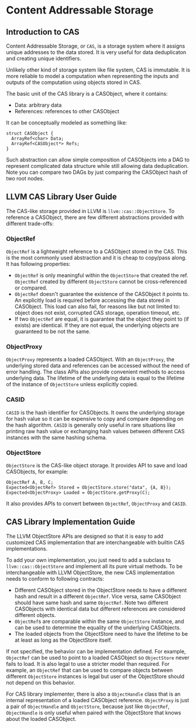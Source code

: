 # Content Addressable Storage

## Introduction to CAS

Content Addressable Storage, or `CAS`, is a storage system where it assigns
unique addresses to the data stored. It is very useful for data deduplicaton
and creating unique identifiers.

Unlikely other kind of storage system like file system, CAS is immutable. It
is more reliable to model a computation when representing the inputs and outputs
of the computation using objects stored in CAS.

The basic unit of the CAS library is a CASObject, where it contains:

* Data: arbitrary data
* References: references to other CASObject

It can be conceptually modeled as something like:

```
struct CASObject {
  ArrayRef<char> Data;
  ArrayRef<CASObject*> Refs;
}
```

Such abstraction can allow simple composition of CASObjects into a DAG to
represent complicated data structure while still allowing data deduplication.
Note you can compare two DAGs by just comparing the CASObject hash of two
root nodes.



## LLVM CAS Library User Guide

The CAS-like storage provided in LLVM is `llvm::cas::ObjectStore`.
To reference a CASObject, there are few different abstractions provided
with different trade-offs:

### ObjectRef

`ObjectRef` is a lightweight reference to a CASObject stored in the CAS.
This is the most commonly used abstraction and it is cheap to copy/pass
along. It has following properties:

* `ObjectRef` is only meaningful within the `ObjectStore` that created the ref.
`ObjectRef` created by different `ObjectStore` cannot be cross-referenced or
compared.
* `ObjectRef` doesn't guarantee the existence of the CASObject it points to. An
explicitly load is required before accessing the data stored in CASObject.
This load can also fail, for reasons like but not limited to: object does
not exist, corrupted CAS storage, operation timeout, etc.
* If two `ObjectRef` are equal, it is guarantee that the object they point to
(if exists) are identical. If they are not equal, the underlying objects are
guaranteed to be not the same.

### ObjectProxy

`ObjectProxy` represents a loaded CASObject. With an `ObjectProxy`, the
underlying stored data and references can be accessed without the need
of error handling. The class APIs also provide convenient methods to
access underlying data. The lifetime of the underlying data is equal to
the lifetime of the instance of `ObjectStore` unless explicitly copied.

### CASID

`CASID` is the hash identifier for CASObjects. It owns the underlying
storage for hash value so it can be expensive to copy and compare depending
on the hash algorithm. `CASID` is generally only useful in rare situations
like printing raw hash value or exchanging hash values between different
CAS instances with the same hashing schema.

### ObjectStore

`ObjectStore` is the CAS-like object storage. It provides API to save
and load CASObjects, for example:

```
ObjectRef A, B, C;
Expected<ObjectRef> Stored = ObjectStore.store("data", {A, B});
Expected<ObjectProxy> Loaded = ObjectStore.getProxy(C);
```

It also provides APIs to convert between `ObjectRef`, `ObjectProxy` and
`CASID`.



## CAS Library Implementation Guide

The LLVM ObjectStore APIs are designed so that it is easy to add
customized CAS implementation that are interchangeable with builtin
CAS implementations.

To add your own implementation, you just need to add a subclass to
`llvm::cas::ObjectStore` and implement all its pure virtual methods.
To be interchangeable with LLVM ObjectStore, the new CAS implementation
needs to conform to following contracts:

* Different CASObject stored in the ObjectStore needs to have a different hash
and result in a different `ObjectRef`. Vice versa, same CASObject should have
same hash and same `ObjectRef`. Note two different CASObjects with identical
data but different references are considered different objects.
* `ObjectRef`s are comparable within the same `ObjectStore` instance, and can
be used to determine the equality of the underlying CASObjects.
* The loaded objects from the ObjectStore need to have the lifetime to be at
least as long as the ObjectStore itself.

If not specified, the behavior can be implementation defined. For example,
`ObjectRef` can be used to point to a loaded CASObject so
`ObjectStore` never fails to load. It is also legal to use a stricter model
than required. For example, an `ObjectRef` that can be used to compare
objects between different `ObjectStore` instances is legal but user
of the ObjectStore should not depend on this behavior.

For CAS library implementer, there is also a `ObjectHandle` class that
is an internal representation of a loaded CASObject reference.
`ObjectProxy` is just a pair of `ObjectHandle` and `ObjectStore`, because
just like `ObjectRef`, `ObjectHandle` is only useful when paired with
the ObjectStore that knows about the loaded CASObject.
